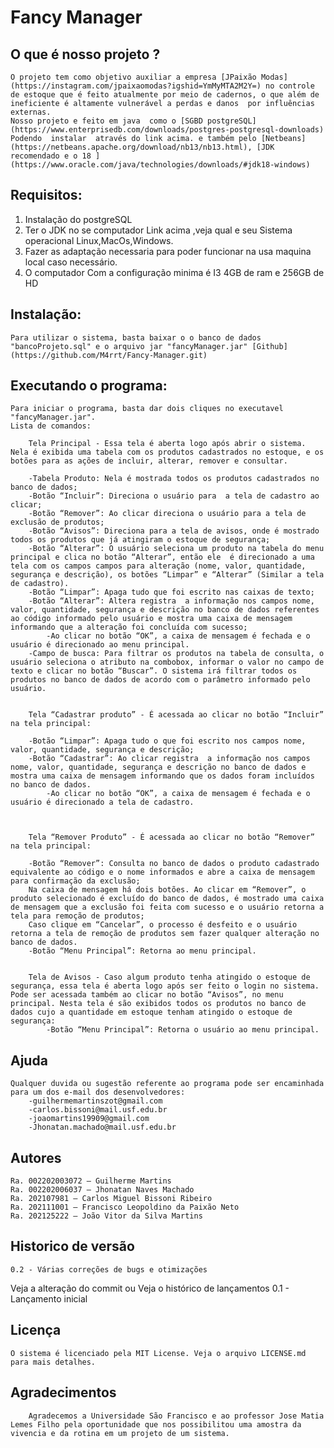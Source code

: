 
# Fancy Manager

## O que é nosso projeto ?

	O projeto tem como objetivo auxiliar a empresa [JPaixão Modas] (https://instagram.com/jpaixaomodas?igshid=YmMyMTA2M2Y=) no controle de estoque que é feito atualmente por meio de cadernos, o que além de ineficiente é altamente vulnerável a perdas e danos  por influências externas.
	Nosso projeto e feito em java  como o [SGBD postgreSQL](https://www.enterprisedb.com/downloads/postgres-postgresql-downloads) Podendo  instalar  através do link acima. e também pelo [Netbeans](https://netbeans.apache.org/download/nb13/nb13.html), [JDK recomendado e o 18 ](https://www.oracle.com/java/technologies/downloads/#jdk18-windows) 
   
## Requisitos: 

 1. Instalação do postgreSQL 
 2. Ter o JDK no se computador Link acima  ,veja qual e seu Sistema operacional Linux,MacOs,Windows.  
 3. Fazer as adaptação necessaria para poder funcionar na usa maquina local caso necessário.
 4. O computador Com a configuração minima é   I3 4GB de ram e 256GB de HD 	

## Instalação: 

	Para utilizar o sistema, basta baixar o o banco de dados "bancoProjeto.sql" e o arquivo jar "fancyManager.jar" [Github](https://github.com/M4rrt/Fancy-Manager.git)

## Executando o programa:

	Para iniciar o programa, basta dar dois cliques no executavel "fancyManager.jar".
	Lista de comandos:

		Tela Principal - Essa tela é aberta logo após abrir o sistema. Nela é exibida uma tabela com os produtos cadastrados no estoque, e os botões para as ações de incluir, alterar, remover e consultar.

		-Tabela Produto: Nela é mostrada todos os produtos cadastrados no banco de dados;
		-Botão “Incluir”: Direciona o usuário para  a tela de cadastro ao clicar;
		-Botão “Remover”: Ao clicar direciona o usuário para a tela de exclusão de produtos;
		-Botão “Avisos”: Direciona para a tela de avisos, onde é mostrado todos os produtos que já atingiram o estoque de segurança;
		-Botão “Alterar”: O usuário seleciona um produto na tabela do menu principal e clica no botão “Alterar”, então ele  é direcionado a uma tela com os campos campos para alteração (nome, valor, quantidade, segurança e descrição), os botões “Limpar” e “Alterar” (Similar a tela de cadastro).
		-Botão “Limpar”: Apaga tudo que foi escrito nas caixas de texto;
		-Botão “Alterar”: Altera registra  a informação nos campos nome, valor, quantidade, segurança e descrição no banco de dados referentes ao código informado pelo usuário e mostra uma caixa de mensagem informando que a alteração foi concluída com sucesso;
			-Ao clicar no botão “OK”, a caixa de mensagem é fechada e o usuário é direcionado ao menu principal.
		-Campo de busca: Para filtrar os produtos na tabela de consulta, o usuário seleciona o atributo na combobox, informar o valor no campo de texto e clicar no botão “Buscar”. O sistema irá filtrar todos os produtos no banco de dados de acordo com o parâmetro informado pelo usuário.


		Tela “Cadastrar produto” - É acessada ao clicar no botão “Incluir” na tela principal:

		-Botão “Limpar”: Apaga tudo o que foi escrito nos campos nome, valor, quantidade, segurança e descrição;
		-Botão “Cadastrar”: Ao clicar registra  a informação nos campos nome, valor, quantidade, segurança e descrição no banco de dados e mostra uma caixa de mensagem informando que os dados foram incluídos no banco de dados.
			-Ao clicar no botão “OK”, a caixa de mensagem é fechada e o usuário é direcionado a tela de cadastro.



		Tela “Remover Produto” - É acessada ao clicar no botão “Remover” na tela principal:

		-Botão “Remover”: Consulta no banco de dados o produto cadastrado equivalente ao código e o nome informados e abre a caixa de mensagem para confirmação da exclusão;
		Na caixa de mensagem há dois botões. Ao clicar em “Remover”, o produto selecionado é excluído do banco de dados, é mostrado uma caixa de mensagem que a exclusão foi feita com sucesso e o usuário retorna a tela para remoção de produtos;
		Caso clique em “Cancelar”, o processo é desfeito e o usuário retorna a tela de remoção de produtos sem fazer qualquer alteração no banco de dados.
		-Botão “Menu Principal”: Retorna ao menu principal.


		Tela de Avisos - Caso algum produto tenha atingido o estoque de segurança, essa tela é aberta logo após ser feito o login no sistema. Pode ser acessada também ao clicar no botão “Avisos”, no menu principal. Nesta tela é são exibidos todos os produtos no banco de dados cujo a quantidade em estoque tenham atingido o estoque de segurança:
			-Botão “Menu Principal”: Retorna o usuário ao menu principal.

## Ajuda

	Qualquer duvida ou sugestão referente ao programa pode ser encaminhada para um dos e-mail dos desenvolvedores:
		-guilhermemartinszot@gmail.com
		-carlos.bissoni@mail.usf.edu.br
		-joaomartins19909@gmail.com
		-Jhonatan.machado@mail.usf.edu.br
		

## Autores

	Ra. 002202003072 – Guilherme Martins
	Ra. 002202006037 – Jhonatan Naves Machado
	Ra. 202107981 – Carlos Miguel Bissoni Ribeiro
	Ra. 202111001 – Francisco Leopoldino da Paixão Neto
	Ra. 202125222 – João Vitor da Silva Martins


## Historico de versão

	0.2 - Várias correções de bugs e otimizações
Veja a alteração do commit ou Veja o histórico de lançamentos
	0.1 - Lançamento inicial
	
## Licença

	O sistema é licenciado pela MIT License. Veja o arquivo LICENSE.md para mais detalhes.
	
	
## Agradecimentos

		Agradecemos a Universidade São Francisco e ao professor Jose Matia Lemes Filho pela oportunidade que nos possibilitou uma amostra da vivencia e da rotina em um projeto de um sistema.
	